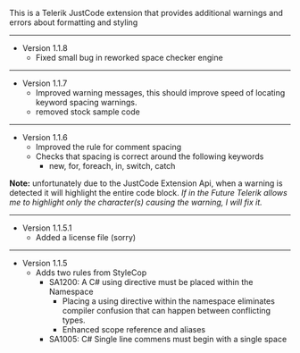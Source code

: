 This is a Telerik JustCode extension that provides additional warnings and errors about formatting and styling

----------

- Version 1.1.8
	- Fixed small bug in reworked space checker engine

----------

- Version 1.1.7
	- Improved warning messages, this should improve speed of locating keyword spacing warnings.
	- removed stock sample code

----------

- Version 1.1.6
	- Improved the rule for comment spacing
	- Checks that spacing is correct around the following keywords
		- new, for, foreach, in, switch, catch

**Note:** unfortunately due to the JustCode Extension Api, when a warning is detected it will highlight the entire code block.  *If in the Future Telerik allows me to highlight only the character(s) causing the warning, I will fix it.*

----------

- Version 1.1.5.1
	- Added a license file (sorry)

----------

- Version 1.1.5
	- Adds two rules from StyleCop
		- SA1200: A C# using directive must be placed within the Namespace
			- Placing a using directive within the namespace eliminates compiler confusion that can happen between conflicting types.
			- Enhanced scope reference and aliases
		- SA1005: C# Single line commens must begin with a single space